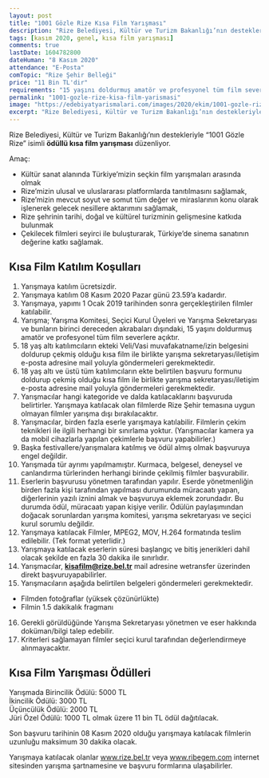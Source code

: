 ```yaml
---
layout: post
title: "1001 Gözle Rize Kısa Film Yarışması"
description: "Rize Belediyesi, Kültür ve Turizm Bakanlığı’nın destekleriyle “1001 Gözle Rize” isimli ödüllü kısa film yarışması düzenliyor."
tags: [kasım 2020, genel, kısa film yarışması]
comments: true
lastDate: 1604782800  
dateHuman: "8 Kasım 2020"
attendance: "E-Posta"
comTopic: "Rize Şehir Belleği"
price: "11 Bin TL'dir"
requirements: "15 yaşını doldurmuş amatör ve profesyonel tüm film severlere açıktır."
permalink: "1001-gozle-rize-kisa-film-yarismasi"
image: "https://edebiyatyarismalari.com/images/2020/ekim/1001-gozle-rize-kisa-film-yarismasi.jpg"
excerpt: "Rize Belediyesi, Kültür ve Turizm Bakanlığı’nın destekleriyle “1001 Gözle Rize” isimli ödüllü kısa film yarışması düzenliyor."
---
```


Rize Belediyesi, Kültür ve Turizm Bakanlığı’nın destekleriyle “1001 Gözle Rize” isimli **ödüllü kısa film yarışması** düzenliyor.  

Amaç:  
- Kültür sanat alanında Türkiye’mizin seçkin film yarışmaları arasında olmak
- Rize’mizin ulusal ve uluslararası platformlarda tanıtılmasını sağlamak,
- Rize’mizin mevcut soyut ve somut tüm değer ve miraslarının konu olarak işlenerek gelecek nesillere aktarımını sağlamak,
- Rize şehrinin tarihi, doğal ve kültürel turizminin gelişmesine katkıda bulunmak
- Çekilecek filmleri seyirci ile buluşturarak, Türkiye’de sinema sanatının değerine katkı sağlamak.

## Kısa Film Katılım Koşulları
1. Yarışmaya katılım ücretsizdir.
2. Yarışmaya katılım 08 Kasım 2020 Pazar günü 23.59’a kadardır.
3. Yarışmaya, yapımı 1 Ocak 2019 tarihinden sonra gerçekleştirilen filmler katılabilir.
4. Yarışma; Yarışma Komitesi, Seçici Kurul Üyeleri ve Yarışma Sekretaryası ve bunların birinci dereceden akrabaları dışındaki, 15 yaşını doldurmuş amatör ve profesyonel tüm film severlere açıktır.
5. 18 yaş altı katılımcıların ekteki Veli/Vasi muvafakatname/izin belgesini doldurup çekmiş olduğu kısa film ile birlikte yarışma sekretaryası/iletişim e-posta adresine mail yoluyla göndermeleri gerekmektedir.
6. 18 yaş altı ve üstü tüm katılımcıların ekte belirtilen başvuru formunu doldurup çekmiş olduğu kısa film ile birlikte yarışma sekretaryası/iletişim e-posta adresine mail yoluyla göndermeleri gerekmektedir.
7. Yarışmacılar hangi kategoride ve dalda katılacaklarını başvuruda belirtirler. Yarışmaya katılacak olan filmlerde Rize Şehir temasına uygun olmayan filmler yarışma dışı bırakılacaktır.
8. Yarışmacılar, birden fazla eserle yarışmaya katılabilir. Filmlerin çekim teknikleri ile ilgili herhangi bir sınırlama yoktur. (Yarışmacılar kamera ya da mobil cihazlarla yapılan çekimlerle başvuru yapabilirler.)
9. Başka festivallere/yarışmalara katılmış ve ödül almış olmak başvuruya engel değildir.
10. Yarışmada tür ayrımı yapılmamıştır. Kurmaca, belgesel, deneysel ve canlandırma türlerinden herhangi birinde çekilmiş filmler başvurabilir.
11. Eserlerin başvurusu yönetmen tarafından yapılır. Eserde yönetmenliğin birden fazla kişi tarafından yapılması durumunda müracaatı yapan, diğerlerinin yazılı iznini almak ve başvuruya eklemek zorundadır. Bu durumda ödül, müracaatı yapan kişiye verilir. Ödülün paylaşımından doğacak sorunlardan yarışma komitesi, yarışma sekretaryası ve seçici kurul
sorumlu değildir.
12. Yarışmaya katılacak Filmler, MPEG2, MOV, H.264 formatında teslim edilebilir. (Tek format yeterlidir.)
13. Yarışmaya katılacak eserlerin süresi başlangıç ve bitiş jenerikleri dahil olacak şekilde en fazla 30 dakika ile sınırlıdır.
14. Yarışmacılar, **kisafilm@rize.bel.tr** mail adresine wetransfer üzerinden direkt başvuruyapabilirler.
15. Yarışmacıların aşağıda belirtilen belgeleri göndermeleri gerekmektedir.
- Filmden fotoğraflar (yüksek çözünürlükte)
- Filmin 1.5 dakikalık fragmanı
16. Gerekli görüldüğünde Yarışma Sekretaryası yönetmen ve eser hakkında doküman/bilgi talep edebilir.
17. Kriterleri sağlamayan filmler seçici kurul tarafından değerlendirmeye alınmayacaktır.

## Kısa Film Yarışması Ödülleri
Yarışmada Birincilik Ödülü: 5000 TL  
İkincilik Ödülü: 3000 TL  
Üçüncülük Ödülü: 2000 TL  
Jüri Özel Ödülü: 1000 TL olmak üzere 11 bin TL ödül dağıtılacak.

Son başvuru tarihinin 08 Kasım 2020 olduğu yarışmaya katılacak filmlerin uzunluğu maksimum 30 dakika olacak.

Yarışmaya katılacak olanlar www.rize.bel.tr veya www.ribegem.com internet sitesinden yarışma şartnamesine ve başvuru formlarına ulaşabilirler.